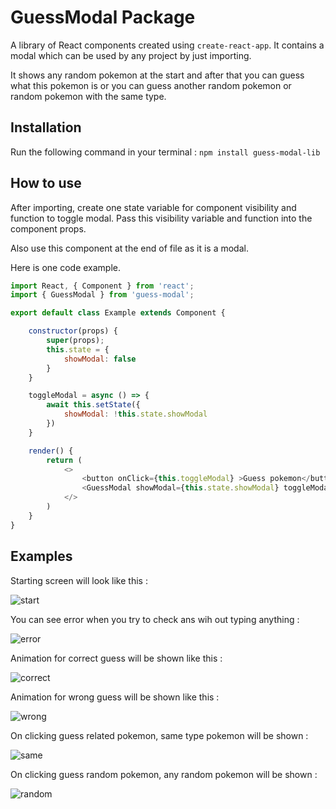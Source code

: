 # GuessModal Package
A library of React components created using `create-react-app`. It contains a modal which can be used by any project by just importing.

It shows any random pokemon at the start and after that you can guess what this pokemon is or you can guess another random pokemon or random pokemon with the same type.
## Installation
Run the following command in your terminal : `npm install guess-modal-lib`
## How to use
After importing, create one state variable for component visibility and function to toggle modal.
Pass this visibility variable and function into the component props.

Also use this component at the end of file as it is a modal.

Here is one code example.

```javascript
import React, { Component } from 'react';
import { GuessModal } from 'guess-modal';

export default class Example extends Component {

    constructor(props) {
        super(props);
        this.state = {
            showModal: false
        }
    }

    toggleModal = async () => {
        await this.setState({
            showModal: !this.state.showModal
        })
    }

    render() {
        return (
            <>
                <button onClick={this.toggleModal} >Guess pokemon</button>
                <GuessModal showModal={this.state.showModal} toggleModal={this.toggleModal} />
            </>
        )
    }
}
```

## Examples
Starting screen will look like this :

![start](/samples/start.png)

You can see error when you try to check ans wih out typing anything :

![error](/samples/error.png)

Animation for correct guess will be shown like this :

![correct](/samples/correct.png)

Animation for wrong guess will be shown like this :

![wrong](/samples/wrong.png)

On clicking guess related pokemon, same type pokemon will be shown :

![same](/samples/same.png)

On clicking guess random pokemon, any random pokemon will be shown :

![random](/samples/random.png)